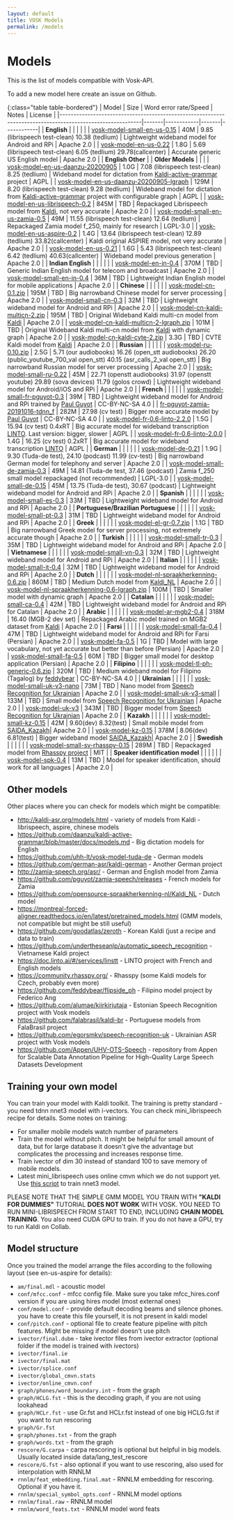 ```yaml
---
layout: default
title: VOSK Models
permalink: /models
---
```


# Models

This is the list of models compatible with Vosk-API.

To add a new model here create an issue on Github.

{:class="table table-bordered"}
| Model                                                                                                     | Size  | Word error rate/Speed | Notes | License    |
|-----------------------------------------------------------------------------------------------------------|-------|------------|-------|------------|
| **English**                                                                                               |       |            |       |            |
| [vosk-model-small-en-us-0.15](http://alphacephei.com/vosk/models/vosk-model-small-en-us-0.15.zip)         |  40M  | 9.85 (librispeech test-clean) 10.38 (tedlium) | Lightweight wideband model for Android and RPi | Apache 2.0 |
| [vosk-model-en-us-0.22](http://alphacephei.com/vosk/models/vosk-model-en-us-0.22.zip)                     |  1.8G | 5.69 (librispeech test-clean) 6.05 (tedlium) 29.78(callcenter) | Accurate generic US English model | Apache 2.0 |
| **English Other**                                                                                         |       | **Older Models**   |       |            |
| [vosk-model-en-us-daanzu-20200905](https://alphacephei.com/vosk/models/vosk-model-en-us-daanzu-20200905.zip) |  1.0G |  7.08 (librispeech test-clean)  8.25 (tedlium) | Wideband model for dictation from [Kaldi-active-grammar](https://github.com/daanzu/kaldi-active-grammar) project | AGPL |
| [vosk-model-en-us-daanzu-20200905-lgraph](https://alphacephei.com/vosk/models/vosk-model-en-us-daanzu-20200905-lgraph.zip) |  129M | 8.20 (librispeech test-clean) 9.28 (tedlium) | Wideband model for dictation from [Kaldi-active-grammar](https://github.com/daanzu/kaldi-active-grammar) project with configurable graph | AGPL |
| [vosk-model-en-us-librispeech-0.2](https://alphacephei.com/vosk/models/vosk-model-en-us-librispeech-0.2.zip) | 845M | TBD | Repackaged Librispeech model from [Kaldi](http://kaldi-asr.org/models/m13), not very accurate | Apache 2.0 |
| [vosk-model-small-en-us-zamia-0.5](http://alphacephei.com/vosk/models/vosk-model-small-en-us-zamia-0.5.zip) |  49M  | 11.55 (librispeech test-clean) 12.64 (tedlium) | Repackaged Zamia model f_250, mainly for research | LGPL-3.0 |
| [vosk-model-en-us-aspire-0.2](https://alphacephei.com/vosk/models/vosk-model-en-us-aspire-0.2.zip)        |  1.4G | 13.64 (librispeech test-clean) 12.89 (tedlium) 33.82(callcenter) | Kaldi original ASPIRE model, not very accurate | Apache 2.0 |
| [vosk-model-en-us-0.21](http://alphacephei.com/vosk/models/vosk-model-en-us-0.21.zip)                     |  1.6G | 5.43 (librispeech test-clean) 6.42 (tedlium) 40.63(callcenter) | Wideband model previous generation | Apache 2.0 |
| **Indian English**                                                                                        |       |            |            |       |
| [vosk-model-en-in-0.4](https://alphacephei.com/vosk/models/vosk-model-en-in-0.4.zip)                      |  370M | TBD | Generic Indian English model for telecom and broadcast | Apache 2.0 |
| [vosk-model-small-en-in-0.4](http://alphacephei.com/vosk/models/vosk-model-small-en-in-0.4.zip)           |  36M  | TBD | Lightweight Indian English model for mobile applications | Apache 2.0 |
| **Chinese**                                                                                               |       |            |     |  |
| [vosk-model-cn-0.1.zip](https://alphacephei.com/vosk/models/vosk-model-cn-0.1.zip)                        |  195M | TBD | Big narrowband Chinese model for server processing | Apache 2.0 |
| [vosk-model-small-cn-0.3](https://alphacephei.com/vosk/models/vosk-model-small-cn-0.3.zip)                |  32M  | TBD | Lightweight wideband model for Android and RPi | Apache 2.0 |
| [vosk-model-cn-kaldi-multicn-2.zip](https://alphacephei.com/vosk/models/vosk-model-cn-kaldi-multicn-2.zip)  |  195M | TBD | Original Wideband Kaldi multi-cn model from [Kaldi](http://kaldi-asr.org/models/m11) | Apache 2.0 |
| [vosk-model-cn-kaldi-multicn-2-lgraph.zip](https://alphacephei.com/vosk/models/vosk-model-cn-kaldi-multicn-2-lgraph.zip)  |  101M | TBD | Original Wideband Kaldi multi-cn model from [Kaldi](http://kaldi-asr.org/models/m11) with dynamic graph | Apache 2.0 |
| [vosk-model-cn-kaldi-cvte-2.zip](https://alphacephei.com/vosk/models/vosk-model-cn-kaldi-cvte-2.zip)  |  3.3G | TBD | CVTE Kaldi model from [Kaldi](http://kaldi-asr.org/models/m2) | Apache 2.0 |
| **Russian**                                                                                               |       |            |     |  |
| [vosk-model-ru-0.10.zip](https://alphacephei.com/vosk/models/vosk-model-ru-0.10.zip)                      |  2.5G | 5.71 (our audiobooks) 16.26 (open_stt audiobooks) 26.20 (public_youtube_700_val open_stt) 40.15 (asr_calls_2_val open_stt) | Big narrowband Russian model for server processing | Apache 2.0 |
| [vosk-model-small-ru-0.22](https://alphacephei.com/vosk/models/vosk-model-small-ru-0.22.zip)              |  45M  | 22.71 (openstt audiobooks) 31.97 (openstt youtube) 29.89 (sova devices) 11.79 (golos crowd) | Lightweight wideband model for Android/iOS and RPi | Apache 2.0 |
| **French**                                                                                                |       |            |     |  |
| [vosk-model-small-fr-pguyot-0.3](https://alphacephei.com/vosk/models/vosk-model-small-fr-pguyot-0.3.zip)  |  39M  | TBD | Lightweight wideband model for Android and RPi trained by [Paul Guyot](https://github.com/pguyot/zamia-speech/releases) | CC-BY-NC-SA 4.0 |
| [fr-pguyot-zamia-20191016-tdnn_f](https://github.com/pguyot/zamia-speech/releases/download/20190930/kaldi-generic-fr-tdnn_f-r20191016.tar.xz) | 282M | 27.98 (cv test) | Bigger more accurate model by [Paul Guyot](https://github.com/pguyot/zamia-speech/releases) | CC-BY-NC-SA 4.0 |
| [vosk-model-fr-0.6-linto-2.2.0](https://alphacephei.com/vosk/models/vosk-model-fr-0.6-linto-2.2.0.zip)    |  1.5G  | 15.94 (cv test) 0.4xRT | Big accurate model for wideband transcription [LINTO](https://doc.linto.ai/#/services/linstt). Last version: bigger, slower | AGPL |
| [vosk-model-fr-0.6-linto-2.0.0](https://alphacephei.com/vosk/models/vosk-model-fr-0.6-linto-2.0.0.zip)    |  1.4G  | 16.25 (cv test) 0.2xRT | Big accurate model for wideband transcription [LINTO](https://doc.linto.ai/#/services/linstt) | AGPL |
| **German**                                                                                                |       |            |     |  |
| [vosk-model-de-0.21](https://alphacephei.com/vosk/models/vosk-model-de-0.21.zip)                          |  1.9G | 9.30 (Tuda-de test), 24.10 (podcast) 11.99 (cv-test) | Big narrowband German model for telephony and server | Apache 2.0 |
| [vosk-model-small-de-zamia-0.3](https://alphacephei.com/vosk/models/vosk-model-small-de-zamia-0.3.zip)    |  49M  | 14.81 (Tuda-de test, 37.46 (podcast) | Zamia f_250 small model repackaged (not recommended) | LGPL-3.0   |
| [vosk-model-small-de-0.15](https://alphacephei.com/vosk/models/vosk-model-small-de-0.15.zip)              |  45M  | 13.75 (Tuda-de test), 30.67 (podcast) | Lightweight wideband model for Android and RPi | Apache 2.0 |
| **Spanish**                                                                                               |       |            |     |  |
| [vosk-model-small-es-0.3](https://alphacephei.com/vosk/models/vosk-model-small-es-0.3.zip)                |  33M  | TBD | Lightweight wideband model for Android and RPi | Apache 2.0 |
| **Portuguese/Brazilian Portuguese**                                                                       |       |            |     |  |
| [vosk-model-small-pt-0.3](https://alphacephei.com/vosk/models/vosk-model-small-pt-0.3.zip)                |  31M  | TBD | Lightweight wideband model for Android and RPi | Apache 2.0 |
| **Greek**                                                                                                 |       |            |     |  |
| [vosk-model-el-gr-0.7.zip](https://alphacephei.com/vosk/models/vosk-model-el-gr-0.7.zip)                  |  1.1G | TBD | Big narrowband Greek model for server processing, not extremely accurate though | Apache 2.0 |
| **Turkish**                                                                                               |       |            |     |  |
| [vosk-model-small-tr-0.3](https://alphacephei.com/vosk/models/vosk-model-small-tr-0.3.zip)                |  35M  | TBD | Lightweight wideband model for Android and RPi | Apache 2.0 |
| **Vietnamese**                                                                                            |       |            |     |  |
| [vosk-model-small-vn-0.3](https://alphacephei.com/vosk/models/vosk-model-small-vn-0.3.zip)                |  32M  | TBD | Lightweight wideband model for Android and RPi | Apache 2.0 |
| **Italian**                                                                                               |       |            |     |  |
| [vosk-model-small-it-0.4](https://alphacephei.com/vosk/models/vosk-model-small-it-0.4.zip)                |  32M  | TBD | Lightweight wideband model for Android and RPi | Apache 2.0 |
| **Dutch**                                                                                                 |       |            |     |  |
| [vosk-model-nl-spraakherkenning-0.6.zip](https://alphacephei.com/vosk/models/vosk-model-nl-spraakherkenning-0.6.zip) |  860M  | TBD | Medium Dutch model from [Kaldi_NL](https://github.com/opensource-spraakherkenning-nl/Kaldi_NL) | Apache 2.0 |
| [vosk-model-nl-spraakherkenning-0.6-lgraph.zip](https://alphacephei.com/vosk/models/vosk-model-nl-spraakherkenning-0.6-lgraph.zip) |  100M  | TBD | Smaller model with dynamic graph | Apache 2.0 |
| **Catalan**                                                                                               |       |            |     |  |
| [vosk-model-small-ca-0.4](https://alphacephei.com/vosk/models/vosk-model-small-ca-0.4.zip)                |  42M  | TBD | Lightweight wideband model for Android and RPi for Catalan | Apache 2.0 |
| **Arabic**                                                                                                |       |            |     |  |
| [vosk-model-ar-mgb2-0.4](https://alphacephei.com/vosk/models/vosk-model-ar-mgb2-0.4.zip)                  |  318M | 16.40 (MGB-2 dev set) | Repackaged Arabic model trained on MGB2 dataset from [Kaldi](https://kaldi-asr.org/models/m9) | Apache 2.0 |
| **Farsi**                                                                                                 |       |            |     |  |
| [vosk-model-small-fa-0.4](https://alphacephei.com/vosk/models/vosk-model-small-fa-0.4.zip)                |  47M  | TBD | Lightweight wideband model for Android and RPi for Farsi (Persian) | Apache 2.0 |
| [vosk-model-fa-0.5](https://alphacephei.com/vosk/models/vosk-model-fa-0.5.zip)                            |  1G   | TBD | Model with large vocabulary, not yet accurate but better than before (Persian) | Apache 2.0 |
| [vosk-model-small-fa-0.5](https://alphacephei.com/vosk/models/vosk-model-small-fa-0.5.zip)                |  60M  | TBD | Bigger small model for desktop application (Persian) | Apache 2.0 |
| **Filipino**                                                                                                 |       |            |     |  |
| [vosk-model-tl-ph-generic-0.6.zip](https://alphacephei.com/vosk/models/vosk-model-tl-ph-generic-0.6.zip)  |  320M  | TBD | Medium wideband model for Filipino (Tagalog) by [feddybear](https://github.com/feddybear/flipside_ph) | CC-BY-NC-SA 4.0 |
| **Ukrainian**                                                                                             |       |            |     |  |
| [vosk-model-small-uk-v3-nano](https://alphacephei.com/vosk/models/vosk-model-small-uk-v3-nano.zip)        |  73M  | TBD | Nano model from [Speech Recognition for Ukrainian](https://github.com/egorsmkv/speech-recognition-uk) | Apache 2.0 |
| [vosk-model-small-uk-v3-small](https://alphacephei.com/vosk/models/vosk-model-small-uk-v3-small.zip)      | 133M  | TBD | Small model from [Speech Recognition for Ukrainian](https://github.com/egorsmkv/speech-recognition-uk) | Apache 2.0 |
| [vosk-model-uk-v3](https://alphacephei.com/vosk/models/vosk-model-uk-v3.zip)                              |  343M | TBD | Bigger model from [Speech Recognition for Ukrainian](https://github.com/egorsmkv/speech-recognition-uk) | Apache 2.0 |
| **Kazakh**                                                                                                |       |            |     |  |
| [vosk-model-small-kz-0.15](https://alphacephei.com/vosk/models/vosk-model-small-kz-0.15.zip)              |  42M  | 9.60(dev) 8.32(test) | Small mobile model from [SAIDA_Kazakh](https://github.com/IS2AI/ISSAI_SAIDA_Kazakh_ASR)| Apache 2.0 |
| [vosk-model-kz-0.15](https://alphacephei.com/vosk/models/vosk-model-kz-0.15.zip)                          |  378M | 8.06(dev) 6.81(test) | Bigger wideband model [SAIDA_Kazakh](https://github.com/IS2AI/ISSAI_SAIDA_Kazakh_ASR)| Apache 2.0 |
| **Swedish**                                                                                                |       |            |     |  |
| [vosk-model-small-sv-rhasspy-0.15](https://alphacephei.com/vosk/models/vosk-model-small-sv-rhasspy-0.15.zip)      |  289M | TBD | Repackaged model from [Rhasspy project](https://github.com/rhasspy/sv_kaldi-rhasspy) | MIT |
| **Speaker identification model**                                                                          |       |            |     |  |
| [vosk-model-spk-0.4](https://alphacephei.com/vosk/models/vosk-model-spk-0.4.zip)                          |  13M  | TBD | Model for speaker identification, should work for all languages | Apache 2.0 |


## Other models

Other places where you can check for models which might be compatible:

  * <http://kaldi-asr.org/models.html> - variety of models from Kaldi - librispeech, aspire, chinese models
  * <https://github.com/daanzu/kaldi-active-grammar/blob/master/docs/models.md> - Big dictation models for English
  * <https://github.com/uhh-lt/vosk-model-tuda-de> - German models
  * <https://github.com/german-asr/kaldi-german> - Another German project
  * <http://zamia-speech.org/asr/> - German and English model from Zamia
  * <https://github.com/pguyot/zamia-speech/releases> - French models for Zamia
  * <https://github.com/opensource-spraakherkenning-nl/Kaldi_NL> - Dutch model
  * <https://montreal-forced-aligner.readthedocs.io/en/latest/pretrained_models.html> (GMM models, not compatible but might be still useful)
  * <https://github.com/goodatlas/zeroth> - Korean Kaldi (just a recipe and data to train)
  * <https://github.com/undertheseanlp/automatic_speech_recognition> - Vietnamese Kaldi project
  * <https://doc.linto.ai/#/services/linstt> - LINTO project with French and English models
  * <https://community.rhasspy.org/> - Rhasspy (some Kaldi models for Czech, probably even more)
  * <https://github.com/feddybear/flipside_ph> - Filipino model project by Federico Ang
  * <https://github.com/alumae/kiirkirjutaja> - Estonian Speech Recognition project with Vosk models
  * <https://github.com/falabrasil/kaldi-br> - Portuguese models from FalaBrasil project
  * <https://github.com/egorsmkv/speech-recognition-uk> - Ukrainian ASR project with Vosk models
  * <https://github.com/Appen/UHV-OTS-Speech> - repository from Appen for Scalable Data Annotation Pipeline for High-Quality Large Speech Datasets Development

## Training your own model

You can train your model with Kaldi toolkit. The training is pretty
standard - you need tdnn nnet3 model with i-vectors. You can check
mini_librispeech recipe for details. Some notes on training:

  * For smaller mobile models watch number of parameters
  * Train the model without pitch. It might be helpful for small amount of data, but for large database it doesn't give the advantage
but complicates the processing and increases response time.
  * Train ivector of dim 30 instead of standard 100 to save memory of mobile models.
  * Latest mini_librispeech uses online cmvn which we do not support yet. Use [this script](https://github.com/kaldi-asr/kaldi/blob/master/egs/mini_librispeech/s5/local/chain/tuning/run_tdnn_1j.sh) to train nnet3 model.

PLEASE NOTE THAT THE SIMPLE GMM MODEL YOU TRAIN WITH **"KALDI FOR
DUMMIES"** TUTORIAL **DOES NOT WORK** WITH VOSK. YOU NEED TO RUN
MINI-LIBRISPEECH FROM START TO END, INCLUDING **CHAIN MODEL TRAINING**.
You also need CUDA GPU to train. If you do not have a GPU, try to run
Kaldi on Collab.

## Model structure

Once you trained the model arrange the files according to the following layout (see en-us-aspire for details):

  * `am/final.mdl` - acoustic model
  * `conf/mfcc.conf` - mfcc config file. Make sure you take mfcc_hires.conf version if you are using hires model (most external ones)
  * `conf/model.conf` - provide default decoding beams and silence phones. you have to create this file yourself, it is not present in kaldi model
  * `conf/pitch.conf` - optional file to create feature pipeline with pitch features. Might be missing if model doesn't use pitch
  * `ivector/final.dubm` - take ivector files from ivector extractor (optional folder if the model is trained with ivectors)
  * `ivector/final.ie`
  * `ivector/final.mat`
  * `ivector/splice.conf`
  * `ivector/global_cmvn.stats`
  * `ivector/online_cmvn.conf`
  * `graph/phones/word_boundary.int` - from the graph
  * `graph/HCLG.fst` - this is the decoding graph, if you are not using lookahead
  * `graph/HCLr.fst` - use Gr.fst and HCLr.fst instead of one big HCLG.fst if you want to run rescoring
  * `graph/Gr.fst`
  * `graph/phones.txt` - from the graph
  * `graph/words.txt` - from the graph
  * `rescore/G.carpa` - carpa rescoring is optional but helpful in big models. Usually located inside data/lang_test_rescore
  * `rescore/G.fst` - also optional if you want to use rescoring, also used for interpolation with RNNLM
  * `rnnlm/feat_embedding.final.mat` - RNNLM embedding for rescoring. Optional if you have it.
  * `rnnlm/special_symbol_opts.conf` - RNNLM model options
  * `rnnlm/final.raw` - RNNLM model
  * `rnnlm/word_feats.txt` - RNNLM model word feats
